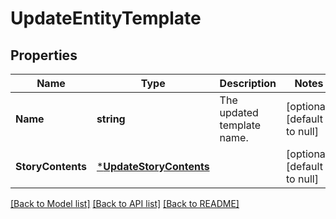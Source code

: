 # UpdateEntityTemplate

## Properties
Name | Type | Description | Notes
------------ | ------------- | ------------- | -------------
**Name** | **string** | The updated template name. | [optional] [default to null]
**StoryContents** | [***UpdateStoryContents**](UpdateStoryContents.md) |  | [optional] [default to null]

[[Back to Model list]](../README.md#documentation-for-models) [[Back to API list]](../README.md#documentation-for-api-endpoints) [[Back to README]](../README.md)

